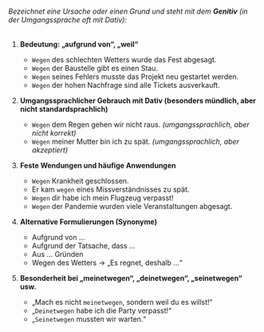 ###### Bezeichnet eine Ursache oder einen Grund und steht mit dem **Genitiv** (in der Umgangssprache oft mit Dativ):

1) **Bedeutung: „aufgrund von“, „weil“**  
   - `Wegen` des schlechten Wetters wurde das Fest abgesagt.  
   - `Wegen` der Baustelle gibt es einen Stau.  
   - `Wegen` seines Fehlers musste das Projekt neu gestartet werden.  
   - `Wegen` der hohen Nachfrage sind alle Tickets ausverkauft.  

2) **Umgangssprachlicher Gebrauch mit Dativ (besonders mündlich, aber nicht standardsprachlich)**  
   - `Wegen` dem Regen gehen wir nicht raus. *(umgangssprachlich, aber nicht korrekt)*  
   - `Wegen` meiner Mutter bin ich zu spät. *(umgangssprachlich, aber akzeptiert)*  

3) **Feste Wendungen und häufige Anwendungen**  
   - `Wegen` Krankheit geschlossen.  
   - Er kam `wegen` eines Missverständnisses zu spät.  
   - `Wegen` dir habe ich mein Flugzeug verpasst!  
   - `Wegen` der Pandemie wurden viele Veranstaltungen abgesagt.  

4) **Alternative Formulierungen (Synonyme)**  
   - Aufgrund von …  
   - Aufgrund der Tatsache, dass …  
   - Aus … Gründen  
   - Wegen des Wetters → „Es regnet, deshalb …“  

5) **Besonderheit bei „meinetwegen“, „deinetwegen“, „seinetwegen“ usw.**  
   - „Mach es nicht `meinetwegen`, sondern weil du es willst!“  
   - „`Deinetwegen` habe ich die Party verpasst!“  
   - „`Seinetwegen` mussten wir warten.“  
